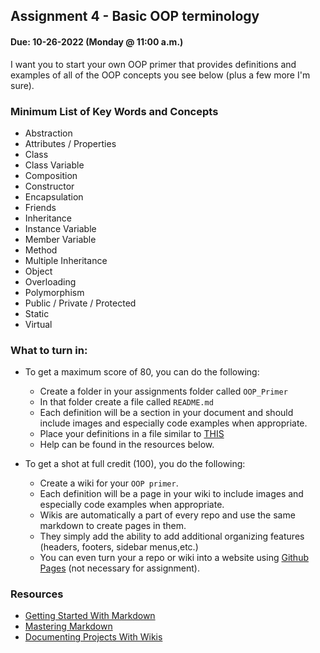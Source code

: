 ## Assignment 4 - Basic OOP terminology
#### Due: 10-26-2022 (Monday @ 11:00 a.m.)

I want you to start your own OOP primer that provides definitions and examples of all of the OOP concepts you see below (plus a few more I'm sure).


### Minimum List of Key Words and Concepts

- Abstraction
- Attributes / Properties
- Class
- Class Variable
- Composition
- Constructor
- Encapsulation
- Friends
- Inheritance
- Instance Variable
- Member Variable
- Method
- Multiple Inheritance
- Object
- Overloading
- Polymorphism
- Public / Private / Protected
- Static
- Virtual

### What to turn in:

- To get a maximum score of 80, you can do the following:
  - Create a folder in your assignments folder called `OOP_Primer`
  - In that folder create a file called `README.md`
  - Each definition will be a section in your document and should include images and especially code examples when appropriate.
  - Place your definitions in a file similar to [THIS](example.md)
  - Help can be found in the resources below.


- To get a shot at full credit (100), you do the following:
  - Create a wiki for your `OOP primer`.
  - Each definition will be a page in your wiki to include images and especially code examples when appropriate.
  - Wikis are automatically a part of every repo and use the same markdown to create pages in them.
  - They simply add the ability to add additional organizing features (headers, footers, sidebar menus,etc.) 
  - You can even turn your a repo or wiki into a website using [Github Pages](https://pages.github.com/) (not necessary for assignment).

### Resources

- [Getting Started With Markdown](https://docs.github.com/en/github/writing-on-github/getting-started-with-writing-and-formatting-on-github/basic-writing-and-formatting-syntax)
- [Mastering Markdown](https://guides.github.com/features/mastering-markdown/)
- [Documenting Projects With Wikis](https://docs.github.com/en/communities/documenting-your-project-with-wikis/about-wikis)